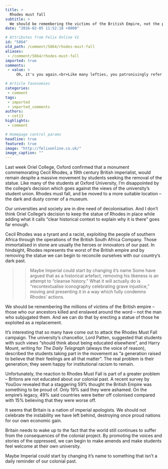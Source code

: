 ```yaml
---
title: >
  Rhodes must fall
subtitle: >
  We should be remembering the victims of the British Empire, not the perpetrators
date: "2016-02-05 11:52:18 +0000"

# Attributes from Felix Online V1
id: "5864"
old_path: /comment/5864/rhodes-must-fall
aliases:
 - /comment/5864/rhodes-must-fall
imported: true
comments:
 - value: >
     Oh, it's you again.<br>Like many lefties, you patronisingly refer to people who disagree with you as "not educated". It turns out that the legacy of the Empire is more complex than you make out. Do you really think Zimbabwe, with its hyperinflation and famines, is better off under Mugabe than it was as a colony? What about Jamaica, where 60% of the population believe they would have been better off remaining under British rule (http://www.bbc.co.uk/news/world-latin-america-13952592)? Or do you only care about the "voices and stories of the oppressed" when they support your argument?<br>Yes, in its 350-year history the British Empire committed many atrocities. But so did the "proud nations" it replaced, such as the Maratha Empire. Warfare, slavery and oppression have basically been the norm throughout human history, so it's odd that Britain should be more ashamed of itself than any other nation. <br>You've also ignored the positive effects of Empire. We brought education, industrialisation, medicine, and, eventually

# Article Taxonomies
categories:
 - comment
tags:
 - imported
 - imported_comments
authors:
 - cet13
highlights:
 - comment

# Homepage control params
headline: true
featured: true
image: "http://felixonline.co.uk/"
image_caption: ""
---
```


Last week Oriel College, Oxford confirmed that a monument commemorating Cecil Rhodes, a 19th century British imperialist, would remain despite a massive movement by students seeking the removal of the statue. Like many of the students at Oxford University, I’m disappointed by the college’s decision which goes against the views of the university’s student union. Rhodes must fall, and be moved to a more suitable location – the dark and dusty corner of a museum.

Our universities and society are in dire need of decolonisation. And I don’t think Oriel College’s decision to keep the statue of Rhodes in place while adding what it calls “clear historical context to explain why it is there” goes far enough.

Cecil Rhodes was a tyrant and a racist, exploiting the people of southern Africa through the operations of the British South Africa Company. Those immortalised in stone are usually the heroes or innovators of our past. In hindsight, Rhodes represents the worst of the British empire and by removing the statue we can begin to reconcile ourselves with our country’s dark past.
> > Maybe Imperial could start by changing it’s name
Some have argued that as a historical artefact, removing his likeness is an attempt to “cleanse history.” What it will actually do is “recontextualise iconography celebrating grave injustice,” moving and presenting it in a way which fully condemns Rhodes’ actions.

We should be remembering the millions of victims of the British empire – those who our ancestors killed and enslaved around the word – not the man who subjugated them. And we can do that by erecting a statue of those he exploited as a replacement.

It’s interesting that so many have come out to attack the Rhodes Must Fall campaign. The university’s chancellor, Lord Patten, suggested that students with such views “should think about being educated elsewhere”, and Harry Mount, writing for _The Daily Telegraph_ (always the voice of reason), described the students taking part in the movement as “a generation raised to believe that their feelings are all that matter”. The real problem is their generation; they seem happy for institutional racism to remain.

Unfortunately, the reaction to Rhodes Must Fall is part of a greater problem – Britons are not educated about our colonial past. A recent survey by YouGov revealed that a staggering 59% thought the British Empire was something to be proud of. Only 19% said they were ashamed. On the empire’s legacy, 49% said countries were better off colonised compared with 15% believing that they were worse off.

It seems that Britain is a nation of imperial apologists. We should not celebrate the instability we have left behind, destroying once proud nations for our own economic gain.

Britain needs to wake up to the fact that the world still continues to suffer from the consequences of the colonial project. By promoting the voices and stories of the oppressed, we can begin to make amends and make students feel welcome at their own university.

Maybe Imperial could start by changing it’s name to something that isn’t a daily reminder of our colonial past.
